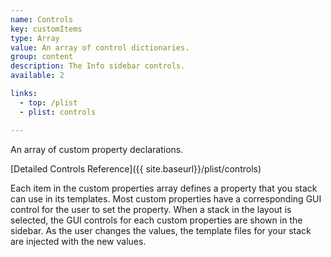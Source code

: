 ```yaml
---
name: Controls
key: customItems
type: Array
value: An array of control dictionaries.
group: content
description: The Info sidebar controls.
available: 2

links:
  - top: /plist
  - plist: controls

---
```


An array of custom property declarations.

[Detailed Controls Reference]({{ site.baseurl}}/plist/controls)

Each item in the custom properties array defines a property that you stack can use in its templates. Most custom properties have a corresponding GUI control for the user to set the property. When a stack in the layout is selected, the GUI controls for each custom properties are shown in the sidebar. As the user changes the values, the template files for your stack are injected with the new values.
